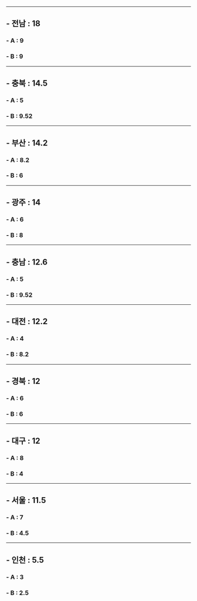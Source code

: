 
<hr> 

## - 전남 : 18      
   ###  - A : 9 
   ###  - B : 9 
<hr>     

## - 충북 : 14.5      
   ###  - A : 5 
   ###  - B : 9.52 
<hr>     

## - 부산 : 14.2      
   ###  - A : 8.2
   ###  - B : 6
<hr>     

## - 광주 : 14      
   ###  - A : 6
   ###  - B : 8
<hr>     

## - 충남 : 12.6      
   ###  - A : 5
   ###  - B : 9.52
<hr>     

## - 대전 : 12.2      
   ###  - A : 4
   ###  - B : 8.2
<hr>     

## - 경북 : 12      
   ###  - A : 6
   ###  - B : 6
<hr>     

## - 대구 : 12      
   ###  - A : 8
   ###  - B : 4
<hr>     

## - 서울 : 11.5      
   ###  - A : 7 
   ###  - B : 4.5
<hr>     

## - 인천 : 5.5       
   ###  - A : 3 
   ###  - B : 2.5 